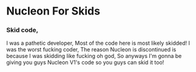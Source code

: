 # Nucleon For Skids
### Skid code,

I was a pathetic developer, Most of the code here is most likely skidded! I was the worst fucking coder, The reason Nucleon is discontinued is because I was skidding like fucking oh god, So anyways I'm gonna be giving you guys Nucleon V1's code so you guys can skid it too!
